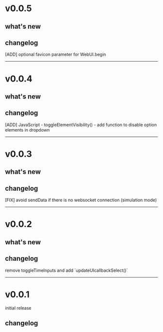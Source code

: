 # v0.0.5

## what's new

## changelog

[ADD] optional favicon parameter for WebUI.begin

---

# v0.0.4

## what's new

## changelog

[ADD] JavaScript - toggleElementVisibility() - add function to disable option elements in dropdown

---

# v0.0.3

## what's new

## changelog

[FIX] avoid sendData if there is no websocket connection (simulation mode)

---

# v0.0.2

## what's new

## changelog

remove toggleTimeInputs and add ´updateUIcallbackSelect()´

---

# v0.0.1

initial release

## changelog
